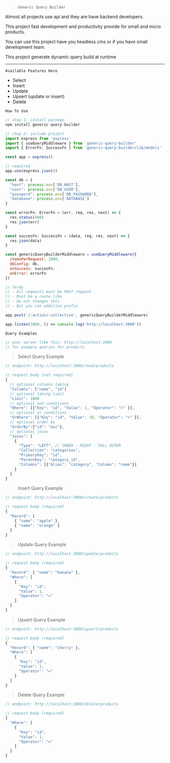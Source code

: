 > `Generic Query Builder`

<p>Almost all projects use api  and they are have backend developers.</p>
<p>This project fast development and productivity provide for small and micro products. </p> 
<p>You can use this project have you headless cms or if you have small development team.</p>
<p>This project generate dynamic query build at runtime</p>

<hr>

`Available Features Here`

- Select
- Insert
- Update
- Upsert (update or insert)
- Delete



`How To Use`

```js
// step 1: install package
npm install generic-query-builder

// step 2: include project
import express from 'express'
import { useQueryMiddleware } from 'generic-query-builder'
import { ErrorFn, SuccessFn } from 'generic-query-builder/lib/models'

const app = express()

// required
app.use(express.json())

const db = {
  "host": process.env['DB_HOST'],
  "user": process.env['DB_USER'],
  "password": process.env['DB_PASSWORD'],
  "database": process.env['DATABASE']
}

const errorFn: ErrorFn = (err, req, res, next) => {
  res.status(400)
  res.json(err)
}

const succesFn: SuccessFn = (data, req, res, next) => {
  res.json(data)
}

const genericQueryBuilderMiddleware = useQueryMiddleware({
  itemsPerRequest: 1000,
  dbConfig: db,
  onSuccess: succesFn,
  onError: errorFn
})

// Terms
// - All requests must be POST request
// - Must be a route like
// - Do not changes this
// - But you can addition prefix

app.post('/:action/:collection', genericQueryBuilderMiddleware)

app.listen(3000, () => console.log('http://localhost:3000'))

```
`Query Examples`

```js 
// your server like this: http://localhost:3000
// for example queries for products
```

> Select Query Example
```js
// endpoint: http://localhost:3000/read/products

// request body (not required)
{
  // optional columns taking
  "Columns": ["name", "id"]
  // optional taking limit
  "Limit": 1000
  // optional and conditions
  "Where": [{"Key": "id", "Value": 1, "Operator": ">" }],
  // optional or conditions
  "OrWhere": [{"Key": "id", "Value": 10, "Operator": "<" }],
  // optional order by
  "OrderBy":{"id": "asc"},
  // optional joins
  "Joins": [
    { 
      "Type": "LEFT", // INNER - RIGHT - FULL OUTER
      "Collection": "categories", 
      "PrimaryKey": "id", 
      "ParentKey": "category_id", 
      "Columns": [{"Alias": "category", "Column": "name"}]
    }
  ]
}
```

> Insert Query Example
```js
// endpoint: http://localhost:3000/create/products

// request body (required)
{
  "Record": [
    { "name": "apple" },
    { "name": "orange" }
  ]
}
```

> Update Query Example
```js
// endpoint: http://localhost:3000/update/products

// request body (required)
{
  "Record": { "name": "banana" },
  "Where": [
    { 
      "Key": "id", 
      "Value": 1, 
      "Operator": "=" 
    }
  ]
}
```

> Upsert Query Example
```js
// endpoint: http://localhost:3000/upsert/products

// request body (required)
{
  "Record": { "name": "cherry" },
  "Where": [
    { 
      "Key": "id", 
      "Value": 1, 
      "Operator": "=" 
    }
  ]
}
```

> Delete Query Example
```js
// endpoint: http://localhost:3000/delete/products

// request body (required)
{
  "Where": [
    { 
      "Key": "id", 
      "Value": 1, 
      "Operator": "=" 
    }
  ]
}
```
